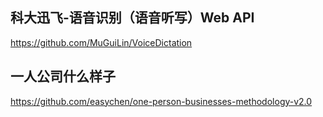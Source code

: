 ## 科大迅飞-语音识别（语音听写）Web API
https://github.com/MuGuiLin/VoiceDictation 


## 一人公司什么样子
https://github.com/easychen/one-person-businesses-methodology-v2.0